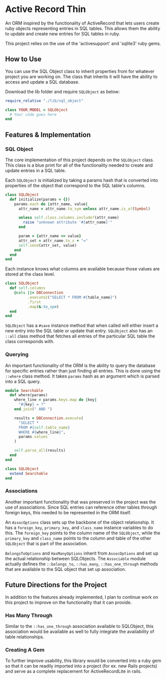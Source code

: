 # Active Record Thin

An ORM inspired by the functionality of ActiveRecord that lets users create ruby objects representing entries in SQL tables. This allows them the ability to update and create new entries for SQL tables in ruby.

This project relies on the use of the 'activesupport' and 'sqlite3' ruby gems.

## How to Use

You can use the SQL Object class to inherit properties from for whatever project you are working on. The class that inherits it will have the ability to access and update a SQL database.

Download the lib folder and require `SQLObject` as below:

```ruby
require_relative "./lib/sql_object"

class YOUR_MODEL < SQLObject
  # Your code goes here
end
```

## Features & Implementation

### SQL Object

The core implementation of this project depends on the `SQLObject` class. This class is a blue print for all of the functionality needed to create and update entries in a SQL table.

Each `SQLObject` is initialized by taking a params hash that is converted into properties of the object that correspond to the SQL table's columns.

```ruby
class SQLObject
  def initialize(params = {})
    params.each do |attr_name, value|
      attr_name = attr_name.to_sym unless attr_name.is_a?(Symbol)

      unless self.class.columns.include?(attr_name)
        raise "unknown attribute '#{attr_name}'"
      end

      param = {attr_name => value}
      attr_set = attr_name.to_s + "="
      self.send(attr_set, value)
    end
  end
end
```

Each instance knows what columns are available because those values are stored at the class level.

```ruby
class SQLObject
  def self.columns
    @cols ||= DBConnection
          .execute2("SELECT * FROM #{table_name}")
          .first
          .map(&:to_sym)
  end
end
```

`SQLObject` has a `#save` instance method that when called will either insert a new entry into the SQL table or update that entry. `SQLObject` also has an `::all` class method that fetches all entries of the particular SQL table the class corresponds with.

### Querying

An important functionality of the ORM is the ability to query the database for specific entries rather than just finding all entries. This is done using the `::where` class method. It takes `params` hash as an argument which is parsed into a SQL query.

```ruby
module Searchable
  def where(params)
    where_line = params.keys.map do |key|
      "#{key} = ?"
    end.join(" AND ")

    results = DBConnection.execute(
      "SELECT *
      FROM #{self.table_name}
      WHERE #{where_line}",
      params.values
    )

    self.parse_all(results)
  end
end

class SQLObject
  extend Searchable
end
```

### Associations

Another important functionality that was preserved in the project was the use of associations. Since SQL entries can reference other tables through foreign keys, this needed to be represented in the ORM itself.

An `AssocOptions` class sets up the backbone of the object relationship. It has a `foreign_key`, `primary_key`, and `class_name` instance variables to do this. The `foreign_key` points to the column name of the `SQLObject`, while the `primary_key` and `class_name` points to the column and table of the other `SQLObject` that is part of the association.

`BelongsToOptions` and `HasManyOptions` inherit from `AssocOptions` and set up the actual relationship between SQLObjects. The `Associable` module actually defines the `::belongs_to`, `::has_many`, `::has_one_through` methods that are available to the SQL object that set up association.

## Future Directions for the Project

In addition to the features already implemented, I plan to continue work on this project to improve on the functionality that it can provide.

### Has Many Through

Similar to the `::has_one_through` association available to SQLObject, this association would be available as well to fully integrate the availability of table relationships.

### Creating A Gem

To further improve usability, this library would be converted into a ruby gem so that it can be readily imported into a project (for ex. new Rails projects) and serve as a complete replacement for ActiveRecordLite in rails.
